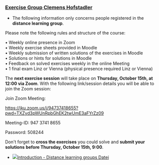 ### [Exercise Group Clemens Hofstadler](https://moodle.jku.at/jku/course/view.php?id=12169#section-9)


* The following information only concerns people registered in the **distance learning group**.

Please note the following rules and structure of the course:

• Weekly online presence in Zoom  
• Weekly exercise sheets provided in Moodle  
• Weekly submission of written solutions of the exercises in Moodle  
• Solutions or hints for solutions in Moodle  
• Feedback on solved exercises weekly in the online Meeting  
• 1 final exam Linz or Vienna (physical presence required Linz or Vienna)  


The **next exercise session** will take place on **Thursday, October 15th, at 12:00 via Zoom**. With the following link/session details you will be able to join the Zoom session:

Join Zoom Meeting:  


 https://jku.zoom.us/j/94737418655?pwd=TXZyd3pWUnRpbGhEK2twUmE3aFYrZz09

 Meeting-ID: 947 3741 8655  


 Password: 508244

Don't forget to **cross the exercises** you could solve and **submit your solutions** **before Thursday, October 15th, 9:00**.


* [![](https://moodle.jku.at/jku/theme/image.php/classic/core/1600773234/f/pdf-24)Introduction - Distance learning groups Datei](https://moodle.jku.at/jku/mod/resource/view.php?id=4418468)

